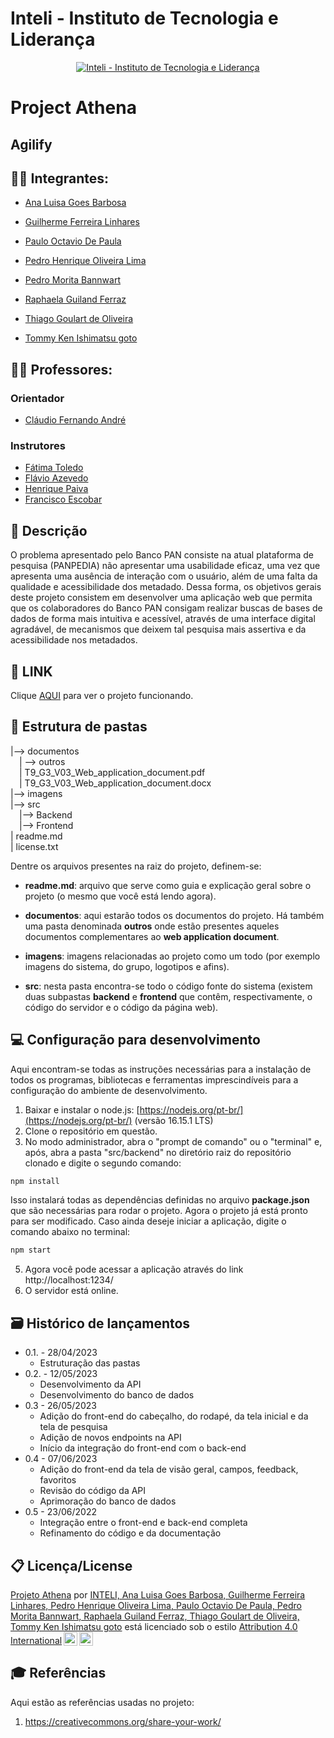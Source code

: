 # Inteli - Instituto de Tecnologia e Liderança 

<p align="center">
<a href= "https://www.inteli.edu.br/"><img src="https://www.inteli.edu.br/wp-content/uploads/2021/08/20172028/marca_1-2.png" alt="Inteli - Instituto de Tecnologia e Liderança" border="0"></a>
</p>

# Project Athena

## Agilify

## 🧑‍🎓 Integrantes:
- <a href="https://www.linkedin.com/in/ana-luisa-goes-barbosa/">Ana Luisa Goes Barbosa
</a>

- <a href="https://www.linkedin.com/in/guilherme-ferreira-linhares-8638411a1/">Guilherme Ferreira Linhares
</a>

- <a href="https://www.linkedin.com/in/paulooctaviodepaula/">Paulo Octavio De Paula
</a>

- <a href="https://www.linkedin.com/in/pedro-henrique-oliveira-lima-a6a766214/">Pedro Henrique Oliveira Lima
</a>

- <a href="https://www.linkedin.com/in/pedro-bannwart-0565aa264/">Pedro Morita Bannwart
</a>

- <a href="https://www.linkedin.com/in/raphaela-guiland-ferraz/">Raphaela Guiland Ferraz</a> 

- <a href="https://www.linkedin.com/in/thiago-goulart-de-oliveira/">Thiago Goulart de Oliveira
</a>

- <a href="https://www.linkedin.com/in/tommygoto/">Tommy Ken Ishimatsu goto
</a>

## 🧑‍🏫 Professores:
### Orientador 
- <a href="https://www.linkedin.com/in/profclaudioandre/">Cláudio Fernando André</a>
### Instrutores
- <a href="https://www.linkedin.com/in/fatima-toledo/">Fátima Toledo</a>
- <a href="https://www.linkedin.com/in/flaviomarquesazevedo/">Flávio Azevedo</a> 
- <a href="http://lattes.cnpq.br/6901974057937430">Henrique Paiva</a> 
- <a href="https://www.linkedin.com/in/francisco-escobar/">Francisco Escobar</a>


## 📝 Descrição

O problema apresentado pelo Banco PAN consiste na atual plataforma de pesquisa (PANPEDIA) não apresentar uma usabilidade eficaz, uma vez que apresenta uma ausência de interação com  o usuário, além de uma falta da qualidade e acessibilidade dos metadado. Dessa forma, os objetivos gerais deste projeto consistem em desenvolver uma aplicação web que permita que os colaboradores do Banco PAN consigam realizar buscas de bases de dados de forma mais intuitiva e acessível, através de uma interface digital agradável, de mecanismos que deixem tal pesquisa mais assertiva e da acessibilidade nos metadados.

## 📝 LINK

Clique <a href="https://www.linkedin.com/in/victorbarq/">AQUI</a> para ver o projeto funcionando. 

## 📁 Estrutura de pastas

|--> documentos<br>
  &emsp;| --> outros <br>
  &emsp;| T9_G3_V03_Web_application_document.pdf<br>
  &emsp;| T9_G3_V03_Web_application_document.docx<br>
|--> imagens<br>
|--> src<br>
  &emsp;|--> Backend<br>
  &emsp;|--> Frontend<br>
| readme.md<br>
| license.txt

Dentre os arquivos presentes na raiz do projeto, definem-se:

- <b>readme.md</b>: arquivo que serve como guia e explicação geral sobre o projeto (o mesmo que você está lendo agora).

- <b>documentos</b>: aqui estarão todos os documentos do projeto. Há também uma pasta denominada <b>outros</b> onde estão presentes aqueles documentos complementares ao <b>web application document</b>.

- <b>imagens</b>: imagens relacionadas ao projeto como um todo (por exemplo imagens do sistema, do grupo, logotipos e afins).

- <b>src</b>: nesta pasta encontra-se todo o código fonte do sistema (existem duas subpastas <b>backend</b> e <b>frontend</b> que contêm, respectivamente, o código do servidor e o código da página web).

## 💻 Configuração para desenvolvimento

Aqui encontram-se todas as instruções necessárias para a instalação de todos os programas, bibliotecas e ferramentas imprescindíveis para a configuração do ambiente de desenvolvimento.

1.  Baixar e instalar o node.js:  [https://nodejs.org/pt-br/](https://nodejs.org/pt-br/) (versão 16.15.1 LTS)
2. Clone o repositório em questão.
3.  No modo administrador, abra o "prompt de comando" ou o "terminal" e, após,  abra a pasta "src/backend" no diretório raiz do repositório clonado e digite o segundo comando:

```sh
npm install
```

Isso instalará todas as dependências definidas no arquivo <b>package.json</b> que são necessárias para rodar o projeto. Agora o projeto já está pronto para ser modificado. Caso ainda deseje iniciar a aplicação, digite o comando abaixo no terminal:

```sh
npm start
```
5. Agora você pode acessar a aplicação através do link http://localhost:1234/
6. O servidor está online.

## 🗃 Histórico de lançamentos

* 0.1. - 28/04/2023
    * Estruturação das pastas
* 0.2. - 12/05/2023
    * Desenvolvimento da API
    * Desenvolvimento do banco de dados
* 0.3 - 26/05/2023
    * Adição do front-end do cabeçalho, do rodapé, da tela inicial e da tela de pesquisa
    * Adição de novos endpoints na API
    * Início da integração do front-end com o back-end
* 0.4 - 07/06/2023
    * Adição do front-end da tela de visão geral, campos, feedback, favoritos
    * Revisão do código da API
    * Aprimoração do banco de dados 
* 0.5 - 23/06/2022
    * Integração entre o front-end e back-end completa
    * Refinamento do código e da documentação

## 📋 Licença/License

<p xmlns:cc="http://creativecommons.org/ns#" xmlns:dct="http://purl.org/dc/terms/"><a property="dct:title" rel="cc :attributionURL" href="https://github.com/2023M2T9-Inteli/projeto3">Projeto Athena</a> por <a rel="cc:attributionURL dct:creator" property="cc:attributionName" href="https://github.com/2023M2T9-Inteli/projeto3">INTELI, Ana Luisa Goes Barbosa, Guilherme Ferreira Linhares, Pedro Henrique Oliveira Lima, Paulo Octavio De Paula, Pedro Morita Bannwart, Raphaela Guiland Ferraz, Thiago Goulart de Oliveira, Tommy Ken Ishimatsu goto</a> está licenciado sob o estilo <a href="http://creativecommons.org/licenses/by/4.0/?ref=chooser-v1" target="_blank" rel="license noopener noreferrer" ="display:inline-block;">Attribution 4.0 International<img style="height:22px!important;margin-left:3px;vertical-align:text-bottom;" src="https://mirrors.creativecommons.org/presskit/icons/cc.svg?ref=chooser-v1"><img style="height:22px!important;margin-left:3px;vertical-align:text-bottom;" src="https://mirrors.creativecommons.org/presskit/icons/by.svg?ref=chooser-v1"></a></p>

## 🎓 Referências

Aqui estão as referências usadas no projeto:

1. <https://creativecommons.org/share-your-work/>
